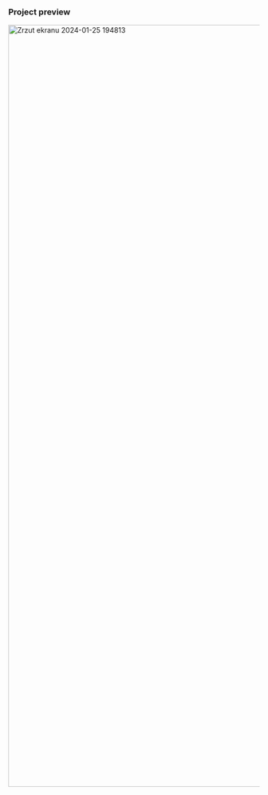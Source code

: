### Project preview

<img width="1529" alt="Zrzut ekranu 2024-01-25 194813" src="https://github.com/SimonLaskowksy/image-closing-opening/assets/79855791/b0e23d2e-1ed6-44b2-9d82-53630662bb52">
